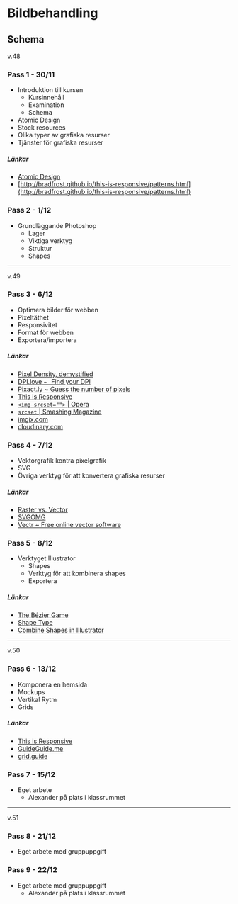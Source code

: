 # Bildbehandling

## Schema
v.48

### Pass 1 - 30/11

* Introduktion till kursen
    * Kursinnehåll
    * Examination
    * Schema
* Atomic Design
* Stock resources
* Olika typer av grafiska resurser
* Tjänster för grafiska resurser

##### Länkar

* [Atomic Design](http://atomicdesign.bradfrost.com/)
* [http://bradfrost.github.io/this-is-responsive/patterns.html](http://bradfrost.github.io/this-is-responsive/patterns.html)

### Pass 2 - 1/12

* Grundläggande Photoshop
    * Lager
    * Viktiga verktyg
    * Struktur
    * Shapes  

---
v.49

### Pass 3 - 6/12

* Optimera bilder för webben
* Pixeltäthet
* Responsivitet
* Format för webben
* Exportera/importera

##### Länkar

* [Pixel Density, demystified](https://medium.com/@pnowelldesign/pixel-density-demystified-a4db63ba2922)
* [DPI.love ~  Find your DPI](http://dpi.lv/)
* [Pixact.ly ~ Guess the number of pixels](http://pixact.ly/)
* [This is Responsive](http://bradfrost.github.io/this-is-responsive/patterns.html)
* [`<img srcset="">` | Opera](https://dev.opera.com/articles/responsive-images/)
* [`srcset` | Smashing Magazine](https://www.smashingmagazine.com/2014/05/responsive-images-done-right-guide-picture-srcset/)
* [imgix.com](https://www.imgix.com/)
* [cloudinary.com](https://cloudinary.com/)

### Pass 4 - 7/12

* Vektorgrafik kontra pixelgrafik
* SVG
* Övriga verktyg för att konvertera grafiska resurser

##### Länkar

* [Raster vs. Vector](http://vector-conversions.com/vectorizing/raster_vs_vector.html)
* [SVGOMG](https://jakearchibald.github.io/svgomg/)
* [Vectr ~ Free online vector software](https://vectr.com/)

### Pass 5 - 8/12

* Verktyget Illustrator
    * Shapes
    * Verktyg för att kombinera shapes
    * Exportera

##### Länkar

* [The Bézier Game](http://bezier.method.ac/)
* [Shape Type](http://shape.method.ac/)
* [Combine Shapes in Illustrator](https://helpx.adobe.com/illustrator/using/combining-objects.html)

---
v.50

### Pass 6 - 13/12

* Komponera en hemsida
* Mockups
* Vertikal Rytm
* Grids

##### Länkar

* [This is Responsive](http://bradfrost.github.io/this-is-responsive/patterns.html)
* [GuideGuide.me](https://guideguide.me/)
* [grid.guide](http://grid.guide/)

### Pass 7 - 15/12

* Eget arbete
  * Alexander på plats i klassrummet

---
v.51

### Pass 8 - 21/12

* Eget arbete med gruppuppgift

### Pass 9 - 22/12

* Eget arbete med gruppuppgift
    * Alexander på plats i klassrummet 
